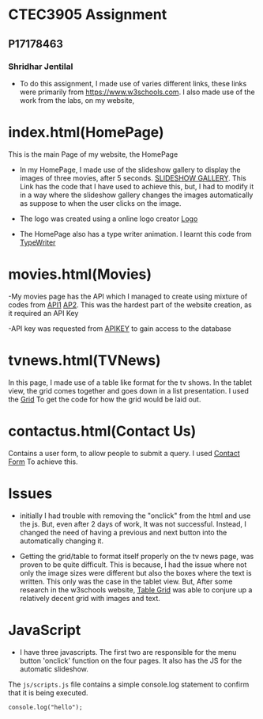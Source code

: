 # CTEC3905 Assignment
## P17178463
### Shridhar Jentilal

- To do this assignment, I made use of varies different links, these links were primarily from  https://www.w3schools.com. I also made use of the work from the labs, on my website,

# index.html(HomePage)
 This is the main Page of my website, the HomePage

- In my HomePage, I made use of the slideshow gallery to display the images of three movies, after 5 seconds.  [SLIDESHOW GALLERY](https://https://www.w3schools.com/howto/howto_js_slideshow.asp). This Link has the code that I have used to achieve this, but, I had to modify it in a way where the slideshow gallery changes the images automatically as suppose to when the user clicks on the image.

 - The logo was created using a online logo creator [Logo](https://www.tailorbrands.com/)

 - The HomePage also has a type writer animation. I learnt this code from [TypeWriter](https://css-tricks.com/books/fundamental-css-tactics/animate-text-like-typewriter/)

# movies.html(Movies)

-My movies page has the API which I managed to create using mixture of codes from [API1](https://codepen.io/rogergcc/pen/ZvVgOG) [AP2](https://codepen.io/ach-men/pen/zjEWxq). This was the hardest part of the website creation, as it required an API Key

-API key was requested from [APIKEY](https://www.omdbapi.com/) to gain access to the database

# tvnews.html(TVNews)

In this page, I made use of a table like format for the tv shows. In the tablet view, the grid comes together and goes down in a list presentation. I used the [Grid](https://www.w3schools.com/howto/howto_js_list_grid_view.asp) To get the code for how the grid would be laid out.


# contactus.html(Contact Us)

Contains a user form, to allow people to submit a query. I used [Contact Form](https://www.w3schools.com/howto/howto_css_contact_form.asp) To achieve this.

# Issues
- initially I had trouble with removing the "onclick" from the html and use the js. But, even after 2 days of work, It was not successful. Instead, I changed the need of having a previous and next button into the automatically changing it.

- Getting the grid/table to format itself properly on the tv news page, was proven to be quite difficult. This is because, I had the issue where not only the image sizes were different but also the boxes where the text is written. This only was the case in the tablet view. But, After some research in the w3schools website, [Table Grid](https://www.w3schools.com/css/css_grid.asp) was able to conjure up a relatively decent grid with images and text.


# JavaScript

- I have three javascripts. The first two are responsible for the menu button 'onclick' function on the four pages. It also has the JS for the automatic slideshow.



The `js/scripts.js` file contains a simple console.log statement to confirm that it is being executed.

```
console.log("hello");
```
